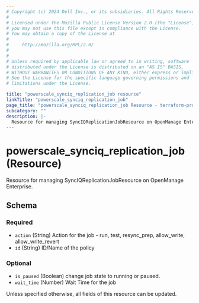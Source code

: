```yaml
---
# Copyright (c) 2024 Dell Inc., or its subsidiaries. All Rights Reserved.
#
# Licensed under the Mozilla Public License Version 2.0 (the "License");
# you may not use this file except in compliance with the License.
# You may obtain a copy of the License at
#
#     http://mozilla.org/MPL/2.0/
#
#
# Unless required by applicable law or agreed to in writing, software
# distributed under the License is distributed on an "AS IS" BASIS,
# WITHOUT WARRANTIES OR CONDITIONS OF ANY KIND, either express or implied.
# See the License for the specific language governing permissions and
# limitations under the License.

title: "powerscale_synciq_replication_job resource"
linkTitle: "powerscale_synciq_replication_job"
page_title: "powerscale_synciq_replication_job Resource - terraform-provider-powerscale"
subcategory: ""
description: |-
  Resource for managing SyncIQReplicationJobResource on OpenManage Enterprise.
---
```


# powerscale_synciq_replication_job (Resource)

Resource for managing SyncIQReplicationJobResource on OpenManage Enterprise.




<!-- schema generated by tfplugindocs -->
## Schema

### Required

- `action` (String) Action for the job - run, test, resync_prep, allow_write, allow_write_revert
- `id` (String) ID/Name of the policy

### Optional

- `is_paused` (Boolean) change job state to running or paused.
- `wait_time` (Number) Wait Time for the job

Unless specified otherwise, all fields of this resource can be updated.

